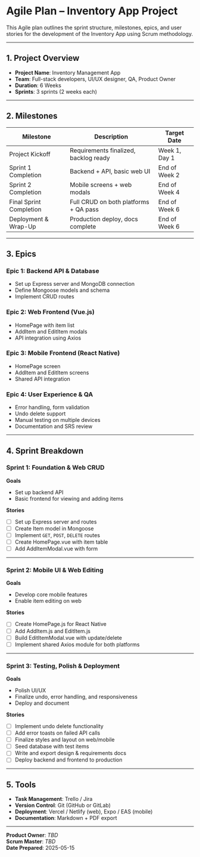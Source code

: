 
# Agile Plan – Inventory App Project

This Agile plan outlines the sprint structure, milestones, epics, and user stories for the development of the Inventory App using Scrum methodology.

---

## 1. Project Overview

- **Project Name**: Inventory Management App
- **Team**: Full-stack developers, UI/UX designer, QA, Product Owner
- **Duration**: 6 Weeks
- **Sprints**: 3 sprints (2 weeks each)

---

## 2. Milestones

| Milestone                | Description                           | Target Date     |
|--------------------------|---------------------------------------|------------------|
| Project Kickoff          | Requirements finalized, backlog ready | Week 1, Day 1    |
| Sprint 1 Completion      | Backend + API, basic web UI           | End of Week 2    |
| Sprint 2 Completion      | Mobile screens + web modals           | End of Week 4    |
| Final Sprint Completion  | Full CRUD on both platforms + QA pass | End of Week 6    |
| Deployment & Wrap-Up     | Production deploy, docs complete      | End of Week 6    |

---

## 3. Epics

### Epic 1: Backend API & Database
- Set up Express server and MongoDB connection
- Define Mongoose models and schema
- Implement CRUD routes

### Epic 2: Web Frontend (Vue.js)
- HomePage with item list
- AddItem and EditItem modals
- API integration using Axios

### Epic 3: Mobile Frontend (React Native)
- HomePage screen
- AddItem and EditItem screens
- Shared API integration

### Epic 4: User Experience & QA
- Error handling, form validation
- Undo delete support
- Manual testing on multiple devices
- Documentation and SRS review

---

## 4. Sprint Breakdown

### Sprint 1: Foundation & Web CRUD

**Goals**
- Set up backend API
- Basic frontend for viewing and adding items

**Stories**
- [ ] Set up Express server and routes
- [ ] Create Item model in Mongoose
- [ ] Implement `GET`, `POST`, `DELETE` routes
- [ ] Create HomePage.vue with item table
- [ ] Add AddItemModal.vue with form

---

### Sprint 2: Mobile UI & Web Editing

**Goals**
- Develop core mobile features
- Enable item editing on web

**Stories**
- [ ] Create HomePage.js for React Native
- [ ] Add AddItem.js and EditItem.js
- [ ] Build EditItemModal.vue with update/delete
- [ ] Implement shared Axios module for both platforms

---

### Sprint 3: Testing, Polish & Deployment

**Goals**
- Polish UI/UX
- Finalize undo, error handling, and responsiveness
- Deploy and document

**Stories**
- [ ] Implement undo delete functionality
- [ ] Add error toasts on failed API calls
- [ ] Finalize styles and layout on web/mobile
- [ ] Seed database with test items
- [ ] Write and export design & requirements docs
- [ ] Deploy backend and frontend to production

---

## 5. Tools

- **Task Management**: Trello / Jira
- **Version Control**: Git (GitHub or GitLab)
- **Deployment**: Vercel / Netlify (web), Expo / EAS (mobile)
- **Documentation**: Markdown + PDF export

---

**Product Owner**: _TBD_  
**Scrum Master**: _TBD_  
**Date Prepared**: 2025-05-15
